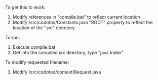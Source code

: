 To get this to work:

1) Modify references in "compile.bat" to reflect current location
2) Modify /src/codotos/Constants.java "ROOT" property to reflect the location of the "src" directory

To run:
1) Execute compile.bat
2) Get into the compiled src directory, type "java Index"

To modify requested filename:
1) Modify /src/codotos/context/Request.java

